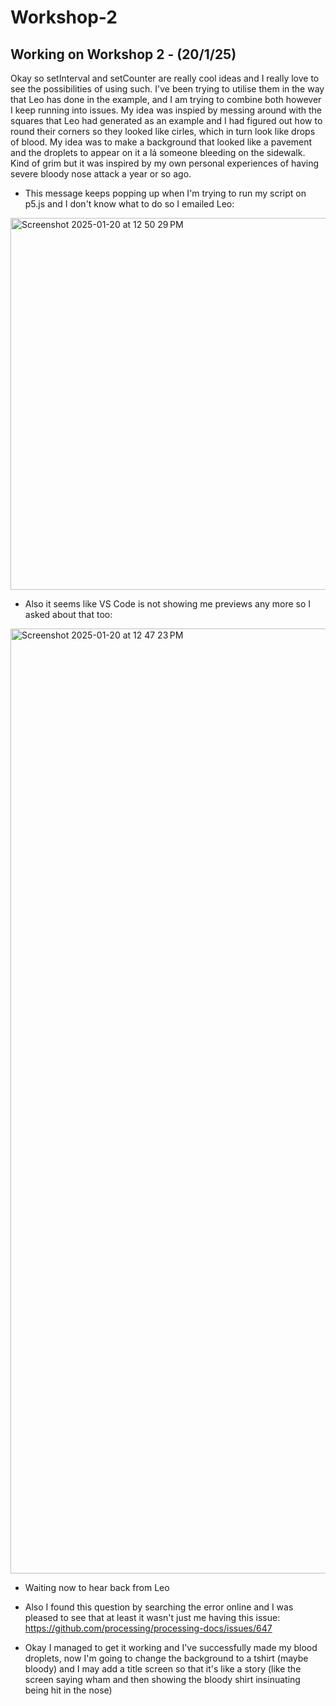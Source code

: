 # Workshop-2

## Working on Workshop 2 - (20/1/25)
Okay so setInterval and setCounter are really cool ideas and I really love to see the possibilities of using such. I've been trying to utilise them in the way that Leo has done in the example, and I am trying to combine both however I keep running into issues. My idea was inspied by messing around with the squares that Leo had generated as an example and I had figured out how to round their corners so they looked like cirles, which in turn look like drops of blood. My idea was to make a background that looked like a pavement and the droplets to appear on it a lá someone bleeding on the sidewalk. Kind of grim but it was inspired by my own personal experiences of having severe bloody nose attack a year or so ago.
- This message keeps popping up when I'm trying to run my script on p5.js and I don't know what to do so I emailed Leo:

<img width="595" alt="Screenshot 2025-01-20 at 12 50 29 PM" src="https://github.com/user-attachments/assets/05bce5ec-f41d-4926-ba36-f653c730b804" />

- Also it seems like VS Code is not showing me previews any more so I asked about that too:
  
<img width="1512" alt="Screenshot 2025-01-20 at 12 47 23 PM" src="https://github.com/user-attachments/assets/9ef20191-532a-4ba4-a870-5cf352f8f182" />

- Waiting now to hear back from Leo
- Also I found this question by searching the error online and I was pleased to see that at least it wasn't just me having this issue:
https://github.com/processing/processing-docs/issues/647

- Okay I managed to get it working and I've successfully made my blood droplets, now I'm going to change the background to a tshirt (maybe bloody) and I may add a title screen so that it's like a story (like the screen saying wham and then showing the bloody shirt insinuating being hit in the nose)



